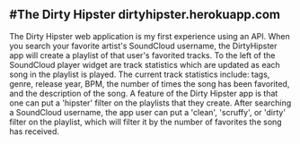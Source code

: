 #The Dirty Hipster
dirtyhipster.herokuapp.com
-----------------------------

  The Dirty Hipster web application is my first experience using an API.  When you search your favorite artist's SoundCloud username, the DirtyHipster app will create a playlist of that user's favorited tracks.  To the left of the SoundCloud player widget are track statistics which are updated as each song in the playlist is played.  The current track statistics include: tags, genre, release year, BPM, the number of times the song has been favorited, and the description of the song.
  A feature of the Dirty Hipster app is that one can put a 'hipster' filter on the playlists that they create.  After searching a SoundCloud username, the app user can put a 'clean', 'scruffy', or 'dirty' filter on the playlist, which will filter it by the number of favorites the song has received.
